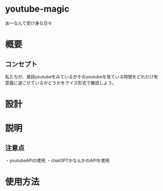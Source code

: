 # youtube-magic
あ〜なんて受け身な日々

# 概要
## コンセプト
私たちが、普段youtubeをみているがそのyoutubeを見ている時間をどれだけ有意義に過ごせているかどうかをクイズ形式で確認しよう。

# 設計
# 説明
## 注意点
・youtubeAPIの使用
・chatGPTかなんかのAPIを使用
# 使用方法

